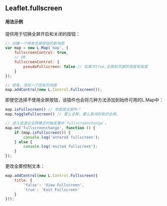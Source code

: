 ## Leaflet.fullscreen
#### 用法示例
提供用于切换全屏开启和关闭的按钮：

```javascript
// 创建一个带有全屏按钮的新地图
var map = new L.Map('map', {
    fullscreenControl: true,
    // OR
    fullscreenControl: {
        pseudoFullscreen: false // 如果为true,全屏到页面的宽度和高度
    }
});

// 或者，添加一个现有的地图
map.addControl(new L.Control.Fullscreen());
```
即使您选择不使用全屏按钮，该插件也会将几种方法添加到始终可用的L.Map中：

```javascript
map.isFullscreen() // 地图是全屏吗？
map.toggleFullscreen() // 要么全屏，要么取消现有的全屏。

// 进入或退出全屏模式时触发事件`fullscreenchange`。
map.on('fullscreenchange', function () {
    if (map.isFullscreen()) {
        console.log('entered fullscreen');
    } else {
        console.log('exited fullscreen');
    }
});
```
更改全屏控制文本：

```javascript
map.addControl(new L.Control.Fullscreen({
    title: {
        'false': 'View Fullscreen',
        'true': 'Exit Fullscreen'
    }
}));
```
